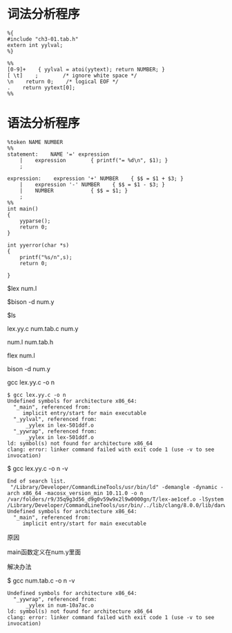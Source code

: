 # 词法分析程序

```
%{
#include "ch3-01.tab.h"
extern int yylval;
%}

%%
[0-9]+    { yylval = atoi(yytext); return NUMBER; }
[ \t]    ;        /* ignore white space */
\n    return 0;    /* logical EOF */
.    return yytext[0];
%%
```

# 语法分析程序

```
%token NAME NUMBER
%%
statement:    NAME '=' expression
    |    expression        { printf("= %d\n", $1); }
    ;

expression:    expression '+' NUMBER    { $$ = $1 + $3; }
    |    expression '-' NUMBER    { $$ = $1 - $3; }
    |    NUMBER            { $$ = $1; }
    ;
%%
int main()
{
    yyparse();
    return 0;
}

int yyerror(char *s)
{
    printf("%s/n",s);
    return 0;

}
```

$lex num.l

$bison -d num.y

$ls

lex.yy.c        num.tab.c       num.y

num.l           num.tab.h

flex num.l

bison -d  num.y

gcc lex.yy.c -o n

```
$ gcc lex.yy.c -o n
Undefined symbols for architecture x86_64:
  "_main", referenced from:
     implicit entry/start for main executable
  "_yylval", referenced from:
      _yylex in lex-501ddf.o
  "_yywrap", referenced from:
      _yylex in lex-501ddf.o
ld: symbol(s) not found for architecture x86_64
clang: error: linker command failed with exit code 1 (use -v to see invocation)
```

$ gcc lex.yy.c -o n -v

```
End of search list.
 "/Library/Developer/CommandLineTools/usr/bin/ld" -demangle -dynamic -arch x86_64 -macosx_version_min 10.11.0 -o n /var/folders/r9/35q9g3d56_d9g0v59w9x2l9w0000gn/T/lex-ae1cef.o -lSystem /Library/Developer/CommandLineTools/usr/bin/../lib/clang/8.0.0/lib/darwin/libclang_rt.osx.a
Undefined symbols for architecture x86_64:
  "_main", referenced from:
     implicit entry/start for main executable
```

原因

main函数定义在num.y里面

解决办法

$ gcc num.tab.c  -o n -v

```
Undefined symbols for architecture x86_64:
  "_yywrap", referenced from:
      _yylex in num-10a7ac.o
ld: symbol(s) not found for architecture x86_64
clang: error: linker command failed with exit code 1 (use -v to see invocation)
```



